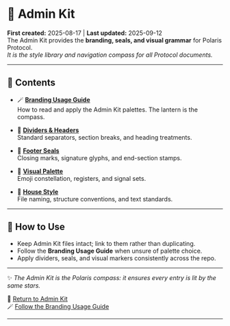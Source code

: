 # 🏮 Admin Kit  

**First created:** 2025-08-17 | **Last updated:** 2025-09-12 <br>
The Admin Kit provides the **branding, seals, and visual grammar** for Polaris Protocol.  <br>
*It is the style library and navigation compass for all Protocol documents.*  

---

## 📑 Contents  

- 🪄 [**Branding Usage Guide**](./🪄_branding_usage_guide.md)  
  How to read and apply the Admin Kit palettes. The lantern is the compass.  

- 🎏 [**Dividers & Headers**](./🎏_dividers_and_headers.md)  
  Standard separators, section breaks, and heading treatments.  

- 🐾 [**Footer Seals**](./🐾_footer_seals.md)  
  Closing marks, signature glyphs, and end-section stamps.  

- 🧿 [**Visual Palette**](./🧿_visual_palette.md)  
  Emoji constellation, registers, and signal sets.  

- 🔮 [**House Style**](./🔮_house_style.md)  
  File naming, structure conventions, and text standards.  

---

## 🔖 How to Use  

- Keep Admin Kit files intact; link to them rather than duplicating.  
- Follow the **Branding Usage Guide** when unsure of palette choice.  
- Apply dividers, seals, and visual markers consistently across the repo.  

---

✨ *The Admin Kit is the Polaris compass: it ensures every entry is lit by the same stars.*  

🏮 [Return to Admin Kit](./README.md)  
🪄 [Follow the Branding Usage Guide](./🪄_branding_usage_guide.md)

---
